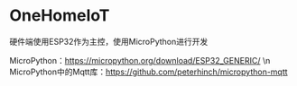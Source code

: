 # OneHomeIoT

硬件端使用ESP32作为主控，使用MicroPython进行开发

MicroPython：https://micropython.org/download/ESP32_GENERIC/ \n
MicroPython中的Mqtt库：https://github.com/peterhinch/micropython-mqtt
